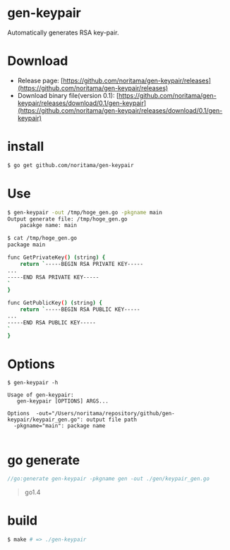 gen-keypair
==========

Automatically generates RSA key-pair.

# Download

- Release page: [https://github.com/noritama/gen-keypair/releases](https://github.com/noritama/gen-keypair/releases)
- Download binary file(version 0.1): [https://github.com/noritama/gen-keypair/releases/download/0.1/gen-keypair](https://github.com/noritama/gen-keypair/releases/download/0.1/gen-keypair)

# install

```sh
$ go get github.com/noritama/gen-keypair
```

# Use

```sh
$ gen-keypair -out /tmp/hoge_gen.go -pkgname main
Output generate file: /tmp/hoge_gen.go
	pacakge name: main

$ cat /tmp/hoge_gen.go
package main

func GetPrivateKey() (string) {
	return `-----BEGIN RSA PRIVATE KEY-----
...
-----END RSA PRIVATE KEY-----
`
}

func GetPublicKey() (string) {
	return `-----BEGIN RSA PUBLIC KEY-----
...
-----END RSA PUBLIC KEY-----
`
}
```

# Options

```
$ gen-keypair -h

Usage of gen-keypair:
   gen-keypair [OPTIONS] ARGS...

Options  -out="/Users/noritama/repository/github/gen-keypair/keypair_gen.go": output file path
  -pkgname="main": package name
  
```

# go generate

```go
//go:generate gen-keypair -pkgname gen -out ./gen/keypair_gen.go
```

> go1.4

# build

```sh
$ make # => ./gen-keypair
```
